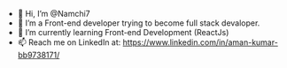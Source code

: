 - 👋 Hi, I’m @Namchi7
- 👀 I’m a Front-end developer trying to become full stack devaloper. 
- 🌱 I’m currently learning Front-end Development (ReactJs)
- 📫 Reach me on LinkedIn at: https://www.linkedin.com/in/aman-kumar-bb9738171/
